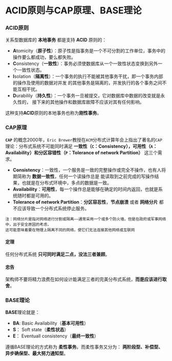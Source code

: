 ACID原则与CAP原理、BASE理论
====================================================================
### ACID原则
关系型数据库的 **本地事务** 都是支持 **ACID** 原则的：
+ **A**tomicity（**原子性**）：原子性是指事务是一个不可分割的工作单位，事务中的操作要么都成功，要么都失败。
+ **C**onsistency（**一致性**）：事务必须使数据库从一个一致性状态变换到另外一个一致性状态。
+ **I**solation（**隔离性**）：一个事务的执行不能被其他事务干扰，即一个事务内部的操作及使用的数据对并发
的其他事务是隔离的，并发执行的各个事务之间不能互相干扰。
+ **D**urabilily（**持久性**）：一个事务一旦被提交，它对数据库中数据的改变就是永久性的，
接下来的其他操作和数据库故障不应该对其有任何影响。

这种支持**ACID**原则的本地事务也称为**刚性事务**。

### CAP原理
**`CAP`** 的概念2000年，`Eric Brewer`教授在`ACM`分布式计算年会上指出了著名的`CAP`理论：分布式系统不可能同时满足
**一致性（`C`：Consistency），可用性（`A`：Availability）和分区容错性（`P`：Tolerance of network Partition）**
这三个需求。
+ **Consistency**：一致性，一个服务是一致的完整操作或完全不操作，也有人将期简称为 **数据一致性**，任何一个读操作总是
能读取到之前完成的写操作结果，也就是在分布式环境中，多点的数据是一致。
+ **Availability**：**可用性**，每一个操作总是能够在确定的时间内返回，也就是系统随时都是可用的。
+ **Tolerance of network Partition**：**分区容忍性**，**节点崩溃** 或者 **网络分片** 都不应该导致一个分布式系统停止服务。
```
注：网络分片是指对网络进行分割或隔离——通常采用一个或多个防火墙，但是在政府或军事网络中，出于安全原因的考虑，
这可能意味着要在物理上隔离不同的网络，使它们无法连接其他网络或互联网
```
#### 定理
任何分布式系统 **只可同时满足二点，没法三者兼顾**。

#### 忠告
架构师不要将精力浪费在如何设计能满足三者的完美分布式系统，**而是应该进行取舍**。

### BASE理论

**BASE**理论就是：
+ **BA**: Basic Availability（**基本可用性**）
+ **S**： Soft state（**柔性状态**）
+ **E**： Eventuall consistency（**最终一致性**）

遵循BASE理论的方式称为 **柔性事务**。而柔性事务又分为：
**两阶段型、补偿型、异步确保型、最大努力通知型**。

